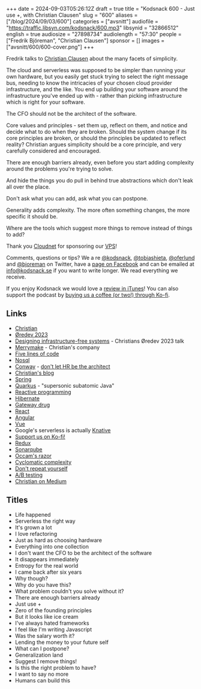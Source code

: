 +++
date = 2024-09-03T05:26:12Z
draft = true
title = "Kodsnack 600 - Just use +, with Christian Clausen"
slug = "600"
aliases = ["/blog/2024/09/03/600"]
categories = ["avsnitt"]
audiofile = "https://traffic.libsyn.com/kodsnack/600.mp3"
libsynid = "32866512"
english = true
audiosize = "27898734"
audiolength = "57:30"
people = ["Fredrik Björeman", "Christian Clausen"]
sponsor = []
images = ["avsnitt/600/600-cover.png"]
+++

Fredrik talks to [Christian Clausen](https://www.linkedin.com/in/thedrlambda/) about the many facets of simplicity. 

The cloud and serverless was supposed to be simpler than running your own hardware, but you easily get stuck trying to select the right message bus, needing to know the intricacies of your chosen cloud provider infrastructure, and the like. You end up building your software around the infrastructure you've ended up with - rather than picking infrastructure which is right for your software.

The CFO should not be the architect of the software.

Core values and principles - set them up, reflect on them, and notice and decide what to do when they are broken. Should the system change if its core principles are broken, or should the principles be updated to reflect reality? Christian argues simplicity should be a core principle, and very carefully considered and encouraged.

There are enough barriers already, even before you start adding complexity around the problems you're trying to solve.

And hide the things you do pull in behind true abstractions which don't leak all over the place.

Don't ask what you can add, ask what you can postpone.

Generality adds complexity. The more often something changes, the more specific it should be.

Where are the tools which suggest more things to remove instead of things to add?

Thank you [Cloudnet](http://www.cloudnet.se) for sponsoring our [VPS](http://en.wikipedia.org/wiki/Virtual_private_server)!

Comments, questions or tips? We a	re [@kodsnack](https://www.twitter.com/kodsnack), [@tobiashieta](https://www.twitter.com/tobiashieta), [@oferlund](https://twitter.com/oferlund) and [@bjoreman](https://www.twitter.com/bjoreman) on Twitter, have a [page on Facebook](https://www.facebook.com/kodsnack) and can be emailed at [info@kodsnack.se](mailto:info@kodsnack.se) if you want to write longer. We read everything we receive.

If you enjoy Kodsnack we would love a [review in iTunes](http://itunes.apple.com/se/podcast/kodsnack/id561631498?l=en)! You can also support the podcast by <a href="https://ko-fi.com/kodsnack" rel="payment">buying us a coffee (or two!) through Ko-fi</a>.

## Links ##
* [Christian](https://www.linkedin.com/in/thedrlambda/)
* [Øredev 2023](https://archive.oredev.org/2023/index.html#/)
* [Designing infrastructure-free systems](https://www.youtube.com/watch?v=uGmIdLjzta4) - Christians Øredev 2023 talk
* [Merrymake](https://www.merrymake.eu/) - Christian's company
* [Five lines of code](https://www.manning.com/books/five-lines-of-code)
* [Nosql](https://en.wikipedia.org/wiki/NoSQL)
* [Conway](https://en.wikipedia.org/wiki/Melvin_Conway) - [don't let HR be the architect](https://en.wikipedia.org/wiki/Conway%27s_law)
* [Christian's blog](https://thedrlambda.medium.com/)
* [Spring](https://spring.io/)
* [Quarkus](https://quarkus.io/) - "supersonic subatomic Java"
* [Reactive programming](https://en.wikipedia.org/wiki/Reactive_programming)
* [Hibernate](https://en.wikipedia.org/wiki/Hibernate_%28framework%29)
* [Gateway drug](https://en.wikipedia.org/wiki/Gateway_drug_effect)
* [React](https://en.wikipedia.org/wiki/React_%28JavaScript_library%29)
* [Angular](https://en.wikipedia.org/wiki/Angular_%28web_framework%29)
* [Vue](https://en.wikipedia.org/wiki/Vue.js)
* Google's serverless is actually [Knative](https://knative.dev/docs/)
* [Support us on Ko-fi!](https://ko-fi.com/kodsnack)
* [Redux](https://redux.js.org/)
* [Sonarqube](https://www.sonarsource.com/products/sonarqube/)
* [Occam's razor](https://en.wikipedia.org/wiki/Occam%27s_razor)
* [Cyclomatic complexity](https://en.wikipedia.org/wiki/Cyclomatic_complexity)
* [Don't repeat yourself](https://en.wikipedia.org/wiki/Don%27t_repeat_yourself)
* [A/B testing](https://en.wikipedia.org/wiki/A/B_testing)
* [Christian on Medium](https://thedrlambda.medium.com/)

## Titles ##
* Life happened
* Serverless the right way
* It's grown a lot
* I love refactoring
* Just as hard as choosing hardware
* Everything into one collection
* I don't want the CFO to be the architect of the software
* It disappears immediately
* Entropy for the real world
* I came back after six years
* Why though?
* Why do you have this?
* What problem couldn't you solve without it?
* There are enough barriers already
* Just use +
* Zero of the founding principles
* But it looks like ice cream
* I've always hated frameworks
* I feel like I'm writing Javascript
* Was the salary worth it?
* Lending the money to your future self
* What can I postpone?
* Generalization land
* Suggest I remove things!
* Is this the right problem to have?
* I want to say no more
* Humans can build this